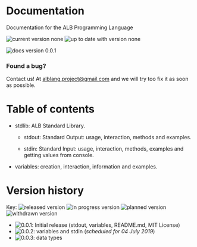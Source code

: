 # Documentation
Documentation for the ALB Programming Language

![current version none](https://img.shields.io/badge/ALB%20current%20version-none-red.svg) ![up to date with version none](https://img.shields.io/badge/up%20to%20date%20with%20version-none-red.svg)

![docs version 0.0.1](https://img.shields.io/badge/documentation%20version-0.0.1-brightgreen.svg)

### Found a bug?

Contact us! At alblang.project@gmail.com and we will try too fix it as soon as possible.

# Table of contents
  - stdlib: ALB Standard Library.
    
    - stdout: Standard Output: usage, interaction, methods and examples.
    
    - stdin: Standard Input: usage, interaction, methods, examples and getting values from console.

  - variables: creation, interaction, information and examples.


# Version history
Key:
![released version](https://img.shields.io/badge/released-brightgreen.svg) ![in progress version](https://img.shields.io/badge/in%20progress-orange.svg) ![planned version](https://img.shields.io/badge/planned-red.svg) ![withdrawn version](https://img.shields.io/badge/withdrawn-gray.svg)
- ![0.0.1](https://img.shields.io/badge/0.0.1-brightgreen.svg): Initial release (stdout, variables, README.md, MIT License)
- ![0.0.2](https://img.shields.io/badge/0.0.2-orange.svg): variables and stdin (_scheduled for 04 July 2019_)
- ![0.0.3](https://img.shields.io/badge/0.0.3-red.svg): data types
